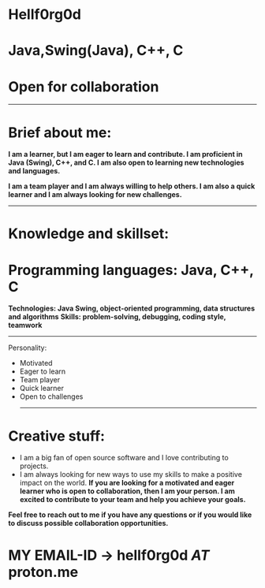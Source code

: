 # Hellf0rg0d
# Java,Swing(Java), C++, C
# Open for collaboration
***
# Brief about me:

**I am a learner, but I am eager to learn and contribute. I am proficient in Java (Swing), C++, and C. I am also open to learning new technologies and languages.**

**I am a team player and I am always willing to help others. I am also a quick learner and I am always looking for new challenges.**
***
# Knowledge and skillset:

# Programming languages: Java, C++, C
 **Technologies: Java Swing, object-oriented programming, data structures and algorithms**
 **Skills: problem-solving, debugging, coding style, teamwork**
***
Personality:

+ Motivated
+ Eager to learn
+ Team player
+ Quick learner
+ Open to challenges
  ***
# Creative stuff:

+ I am a big fan of open source software and I love contributing to projects.
+ I am always looking for new ways to use my skills to make a positive impact on the world.
**If you are looking for a motivated and eager learner who is open to collaboration, then I am your person. I am excited to contribute to your team and help you achieve your goals.**

**Feel free to reach out to me if you have any questions or if you would like to discuss possible collaboration opportunities.**

# MY EMAIL-ID -> hellf0rg0d _AT_ proton.me
<!---
Hellf0rg0d/Hellf0rg0d is a ✨ special ✨ repository because its `README.md` (this file) appears on your GitHub profile.
You can click the Preview link to take a look at your changes.
--->
